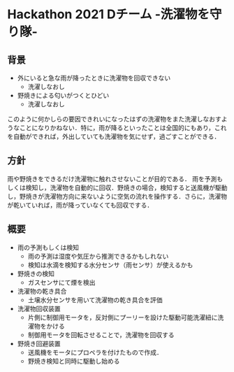 # Hackathon 2021 Dチーム -洗濯物を守り隊-

## 背景
- 外にいると急な雨が降ったときに洗濯物を回収できない
    - 洗濯しなおし
- 野焼きによる匂いがつくとひどい
    - 洗濯しなおし

このように何かしらの要因できれいになったはずの洗濯物をまた洗濯しなおすようなことになりかねない．特に，雨が降るといったことは全国的にもあり，これを自動ができれば，外出していても洗濯物を気にせず，過ごすことができる．

## 方針
雨や野焼きをできるだけ洗濯物に触れさせないことが目的である．
雨を予測もしくは検知し，洗濯物を自動的に回収．野焼きの場合，検知すると送風機が駆動し，野焼きが洗濯物方向に来ないように空気の流れを操作する．さらに，洗濯物が乾いていれば，雨が降っていなくても回収でする．

## 概要
- 雨の予測もしくは検知
    - 雨の予測は湿度や気圧から推測できるかもしれない
    - 検知は水滴を検知する水分センサ（雨センサ）が使えるかも
- 野焼きの検知
    - ガスセンサにて煙を検出
- 洗濯物の乾き具合
    - 土壌水分センサを用いて洗濯物の乾き具合を評価
- 洗濯物回収装置
    - 片側に制御用モータを，反対側にプーリーを設けた駆動可能洗濯紐に洗濯物をかける
    - 制御用モータを回転させることで，洗濯物を回収する
- 野焼き回避装置
    - 送風機をモータにプロペラを付けたもので作成．
    - 野焼き検知と同時に駆動し始める

